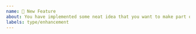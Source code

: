 ```yaml
---
name: 🎉 New Feature
about: You have implemented some neat idea that you want to make part of **YOUR_LIBRARY_NAME**?
labels: type/enhancement
---
```


<!--
- Please target the main branch of **YOUR_LIBRARY_NAME**
-->